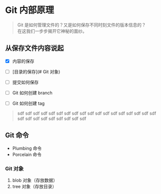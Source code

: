 # Git 内部原理
>Git 是如何管理文件的？又是如何保存不同时刻文件的版本信息的？   
>在这我们一步步揭开它神秘的面纱。

## 从保存文件内容说起
- [x] 内容的保存
- [ ] [目录的保存](# Git 对象)
- [ ] 提交如何保存
- [ ] Git 如何创建 branch
- [ ] Git 如何创建 tag


>sdf
>sdf
>sdf
>sdf
>sdf
>sdf
>sdf
>sdf
>sdf
>sdf
>sdf
>sdf
>sdf
>sdf
>sdf
>sdf
>sdf
>sdf
>sdf
>sdf
>sdf
>sdf
>sdf
>sdf
>sdf
>sdf
>sdf




## Git 命令
* Plumbing 命令
* Porcelain 命令

### Git 对象
1. blob 对象（存放数据）
1. tree 对象（存放目录）
